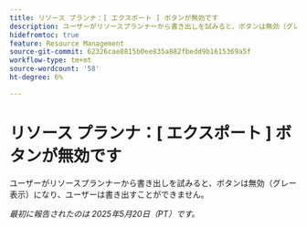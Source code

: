```yaml
---
title: リソース プランナ：[ エクスポート ] ボタンが無効です
description: ユーザーがリソースプランナーから書き出しを試みると、ボタンは無効（グレー表示）になり、ユーザーは書き出すことができません。
hidefromtoc: true
feature: Resource Management
source-git-commit: 62326cae8815b0ee835a882fbedd9b1615369a5f
workflow-type: tm+mt
source-wordcount: '58'
ht-degree: 6%

---
```



# リソース プランナ：[ エクスポート ] ボタンが無効です

ユーザーがリソースプランナーから書き出しを試みると、ボタンは無効（グレー表示）になり、ユーザーは書き出すことができません。

_最初に報告されたのは 2025年5月20日（PT）です。_
